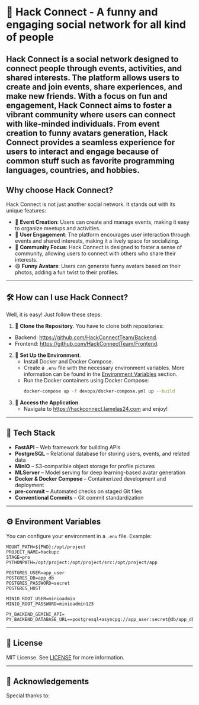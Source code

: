 
# 🚀 Hack Connect - A funny and engaging social network for all kind of people

**Hack Connect** is a social network designed to connect people through events, activities, and shared interests.
The platform allows users to create and join events, share experiences, and make new friends. With a focus on fun and
engagement, Hack Connect aims to foster a vibrant community where users can connect with like-minded individuals.
From event creation to funny avatars generation, Hack Connect provides a seamless experience for users to interact and engage
because of common stuff such as favorite programming languages, countries, and hobbies.
---
## Why choose Hack Connect?
Hack Connect is not just another social network. It stands out with its unique features:
- 🎉 **Event Creation**: Users can create and manage events, making it easy to organize meetups and activities.
- 💬 **User Engagement**: The platform encourages user interaction through events and shared interests, making it a lively space for socializing.
- 🤝 **Community Focus**: Hack Connect is designed to foster a sense of community, allowing users to connect with others who share their interests.
- 😄 **Funny Avatars**: Users can generate funny avatars based on their photos, adding a fun twist to their profiles.

---
## 🛠️ How can I use Hack Connect?

Well, it is easy! Just follow these steps:
1. 🧭 **Clone the Repository**.
You have to clone both repositories:
- Backend: https://github.com/HackConnectTeam/Backend.
- Frontend: https://github.com/HackConnectTeam/Frontend.
2. 🧠 **Set Up the Environment**.
   - Install Docker and Docker Compose.
   - Create a `.env` file with the necessary environment variables. More information can be found in the [Environment Variables](#-environment-variables) section.
   - Run the Docker containers using Docker Compose:
     ```bash
     docker-compose up -f devops/docker-compose.yml up --build
     ```
3. 🚀 **Access the Application**.
   - Navigate to https://hackconnect.lamelas24.com and enjoy!
---

## 🧰 Tech Stack

- **FastAPI** – Web framework for building APIs
- **PostgreSQL** – Relational database for storing users, events, and related data
- **MinIO** – S3-compatible object storage for profile pictures
- **MLServer** – Model serving for deep learning-based avatar generation
- **Docker & Docker Compose** – Containerized development and deployment
- **pre-commit** – Automated checks on staged Git files
- **Conventional Commits** – Git commit standardization

---
## ⚙️ Environment Variables

You can configure your environment in a `.env` file. Example:

```env
MOUNT_PATH=${PWD}:/opt/project
PROJECT_NAME=hackupc
STAGE=pro
PYTHONPATH=/opt/project:/opt/project/src:/opt/project/app

POSTGRES_USER=app_user
POSTGRES_DB=app_db
POSTGRES_PASSWORD=secret
POSTGRES_HOST

MINIO_ROOT_USER=minioadmin
MINIO_ROOT_PASSWORD=minioadmin123

PY_BACKEND_GEMINI_API=
PY_BACKEND_DATABASE_URL==postgresql+asyncpg://app_user:secret@db/app_db
```
---
## 📄 License

MIT License. See [LICENSE](./LICENSE) for more information.

---

## 🙌 Acknowledgements

Special thanks to:
